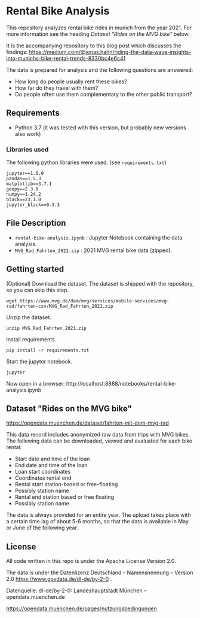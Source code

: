 # Rental Bike Analysis

This repository analyzes rental bike rides in munich from the year 2021. For more information see the heading _Dataset "Rides on the MVG bike"_ below.

It is the accompanying repository to this blog post which discusses the findings: https://medium.com/@jonas.hahn/riding-the-data-wave-insights-into-munichs-bike-rental-trends-8330bc4e6c41

The data is prepared for analysis and the following questions are answered:

* How long do people usually rent these bikes?
* How far do they travel with them?
* Do people often use them complementary to the other public transport?

## Requirements

* Python 3.7 (it was tested with this version, but probably new versions also work)

### Libraries used

The following python libraries were used. (see `requirements.txt`)

    jupyter==1.0.0
    pandas==1.5.3
    matplotlib==3.7.1
    geopy==2.3.0
    numpy==1.24.2
    black==23.1.0
    jupyter_black==0.3.3

## File Description

* `rental-bike-analysis.ipynb` : Jupyter Notebook containing the data analysis.  
* `MVG_Rad_Fahrten_2021.zip` : 2021 MVG rental bike data (zipped).   



## Getting started

(Optional) Download the dataset. The dataset is shipped with the repository, so you can skip this step.

    wget https://www.mvg.de/dam/mvg/services/mobile-services/mvg-rad/fahrten-csv/MVG_Rad_Fahrten_2021.zip

Unzip the dataset.

    unzip MVG_Rad_Fahrten_2021.zip

Install requirements.

    pip install -r requirements.txt

Start the jupyter notebook.

    jupyter

Now open in a browser: http://localhost:8888/notebooks/rental-bike-analysis.ipynb

## Dataset "Rides on the MVG bike"

https://opendata.muenchen.de/dataset/fahrten-mit-dem-mvg-rad

This data record includes anonymized raw data from trips with MVG bikes. The following data can be downloaded, viewed and evaluated for each bike rental:

* Start date and time of the loan
* End date and time of the loan
* Loan start coordinates
* Coordinates rental end
* Rental start station-based or free-floating
* Possibly station name
* Rental end station based or free floating
* Possibly station name

The data is always provided for an entire year. The upload takes place with a certain time lag of about 5-6 months, so that the data is available in May or June of the following year.

## License

All code written in this repo is under the Apache License Version 2.0.

The data is under the Datenlizenz Deutschland – Namensnennung – Version 2.0 https://www.govdata.de/dl-de/by-2-0 .

Datenquelle: dl-de/by-2-0: Landeshauptstadt München – opendata.muenchen.de

https://opendata.muenchen.de/pages/nutzungsbedingungen